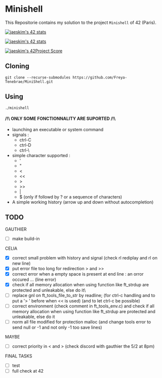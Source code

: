 # Minishell

This Repositorie contains my solution to the project `Minishell` of 42 (Paris).

[![jaeskim's 42 stats](https://badge42.herokuapp.com/api/stats/cmaginot?cursus=42cursus&privacyName=true)](https://github.com/JaeSeoKim/badge42)

[![jaeskim's 42 stats](https://badge42.herokuapp.com/api/stats/gadeneux?cursus=42cursus&privacyName=true)](https://github.com/JaeSeoKim/badge42)

[![jaeskim's 42Project Score](https://badge42.herokuapp.com/api/project/cmaginot/minishell)](https://github.com/JaeSeoKim/badge42)

## Cloning

```shell
git clone --recurse-submodules https://github.com/Freya-Tenebrae/MiniShell.git
```

## Using

```shell
./minishell
```

#### /!\\ ONLY SOME FONCTIONNALITY ARE SUPORTED /!\\
 - launching an executable or system command
 - signals : 
 	- ctrl-C 
 	- ctrl-D 
 	- ctrl-\\
 - simple character supported : 
 	- '
 	- "
 	- <
 	- <<
 	- \>
 	- \>\>
 	- |
 	- $ (only if followd by ? or a sequence of characters)
 - A simple working history (arrow up and down without autocompletion)

## TODO

GAUTHIER
- [ ] make build-in

CELIA
- [x] correct small problem with history and signal (check rl rediplay and rl on new line)
- [x] put error file too long for redirection > and >>
- [x] correct error when a empty space is present at end line : an orror occured ... (line error)
- [x] check if all memory allocation when using function like ft_strdup are protected and unleakable, else do it\
- [ ] replace gnl on ft_tools_file_to_str by readline; (for ctrl-c handling and to put a '> ' before when << is used) (and to let ctrl-c be possible)
- [ ] correct environment (check comment in ft_tools_env.c) and check if all memory allocation when using function like ft_strdup are protected and unleakable, else do it
- [ ] norm all file modified for protection malloc (and change tools error to send null or -1 and not only -1 too save lines)

MAYBE
- [ ] correct priority in < and > (check discord with gauthier the 5/2 at 8pm)

FINAL TASKS
- [ ] test
- [ ] full check at 42
